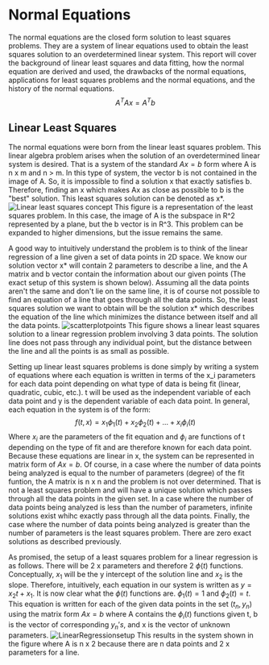 # Normal Equations
The normal equations are the closed form solution to least squares problems. They are a system of linear equations used to obtain the least squares solution to an overdetermined linear system. This report will cover the background of linear least squares and data fitting, how the normal equation are derived and used, the drawbacks of the normal equations, applications for least squares problems and the normal equations, and the history of the normal equations.
$$A^TAx = A^Tb$$

## Linear Least Squares
The normal equations were born from the linear least squares problem. This linear algebra problem arises when the solution of an overdetermined linear system is desired. That is a system of the standard $Ax = b$ form where A is n x m and n > m. In this type of system, the vector b is not contained in the image of A. So, it is impossible to find a solution x that exactly satisfies b. Therefore, finding an x which makes Ax as close as possible to b is the "best" solution. This least squares solution can be denoted as x*.
![Linear least squares concept](https://user-images.githubusercontent.com/119821953/205551356-4b81ba66-4e14-450c-8d5d-39e1878b9b42.PNG)
This figure is a representation of the least squares problem. In this case, the image of A is the subspace in R^2 represented by a plane, but the b vector is in R^3. This problem can be expanded to higher dimensions, but the issue remains the same.

A good way to intuitively understand the problem is to think of the linear regression of a line given a set of data points in 2D space. We know our solution vector x* will contain 2 parameters to describe a line, and the A matrix and b vector contain the information about our given points (The exact setup of this system is shown below). Assuming all the data points aren't the same and don't lie on the same line, it is of course not possible to find an equation of a line that goes through all the data points. So, the least squares solution we want to obtain will be the solution x* which describes the equation of the line which minimizes the distance between itself and all the data points.
![scatterplotpoints](https://user-images.githubusercontent.com/119821953/205553729-20b1a550-9eb4-46cb-80f5-312175b207d0.PNG)
This figure shows a linear least squares solution to a linear regression problem involving 3 data points. The solution line does not pass through any individual point, but the distance between the line and all the points is as small as possible.

Setting up linear least squares problems is done simply by writing a system of equations where each equation is written in terms of the x_i parameters for each data point depending on what type of data is being fit (linear, quadratic, cubic, etc.). t will be used as the independent variable of each data point and y is the dependent variable of each data point. In general, each equation in the system is of the form: 
$$f(t,x) = x_1 \phi_1(t) + x_2 \phi_2(t) + ... + x_i \phi_i(t)$$
Where $x_i$ are the parameters of the fit equation and $\phi_i$ are functions of t depending on the type of fit and are therefore known for each data point. Because these equations are linear in x, the system can be represented in matrix form of $Ax = b$. Of course, in a case where the number of data points being analyzed is equal to the number of parameters (degree) of the fit funtion, the A matrix is n x n and the problem is not over determined. That is not a least squares problem and will have a unique solution which passes through all the data points in the given set. In a case where the number of data points being analyzed is less than the number of parameters, infinite solutions exist whihc exactly pass through all the data points. Finally, the case where the number of data points being analyzed is greater than the number of parameters is the least squares problem. There are zero exact solutions as described previously.

As promised, the setup of a least squares problem for a linear regression is as follows. There will be 2 x parameters and therefore 2 $\phi(t)$ functions. Conceptually, $x_1$ will be the y intercept of the solution line and $x_2$ is the slope. Therefore, intuitively, each equation in our system is written as $y = x_2t + x_1$. It is now clear what the $\phi(t)$ functions are. $\phi_1(t) = 1$ and $\phi_2(t) = t$. This equation is written for each of the given data points in the set $(t_n,y_n)$ using the matrix form $Ax = b$ where A contains the $\phi_i(t)$ functions given t, b is the vector of corresponding $y_n's$, and x is the vector of unknown parameters.
![LinearRegressionsetup](https://user-images.githubusercontent.com/119821953/205559521-fdca5a1f-d5fe-40d3-b5f8-c071b6a30318.PNG)
This results in the system shown in the figure where A is n x 2 because there are n data points and 2 x parameters for a line.

